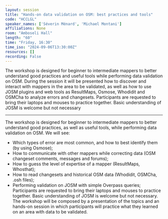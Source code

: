 ```yaml
---
layout: session
title: "Hands-on data validation on OSM: best practices and tools"
code: "HCCLGL"
speaker_names: ['Séverin Ménard', 'Michael Montani']
affiliations: None
room: "Amboseli Hall"
length: "60"
time: "Friday, 16:30"
time_iso: "2024-09-06T13:30:00Z"
resources: []
recording: False
---
```


The workshop is designed for beginner to intermediate mappers to better understand good practices and useful tools while performing data validation on OSM.
During the session it will be presented how to discover and interact with mappers in the area to be validated, as well as how to use JOSM plugins and web tools as ResultMaps, Osmose, Whodidit and OSMCha to analyze errors and changesets.
Participants are requested to bring their laptops and mouses to practice together. Basic understanding of JOSM is welcome but not necessary

<hr>

The workshop is designed for beginner to intermediate mappers to better understand good practices, as well as useful tools, while performing data validation on OSM. 
We will see:
- Which types of error are most common, and how to best identify them (by using Osmose);
- How to communicate with other mappers while correcting data (OSM changeset comments, messages and forums);
- How to guess the level of expertise of a mapper (ResultMaps, Whosthat);
- How to read changesets and historical OSM data (Whodidit, OSMCha, .osh files);
- Performing validation on JOSM with simple Overpass queries;
Participants are requested to bring their laptops and mouses to practice together. Basic understanding of JOSM is welcome but not necessary. The workshop will be composed by a presentation of the topics and an hands-on session in which participants will  practice what they learned on an area with data to be validated.


